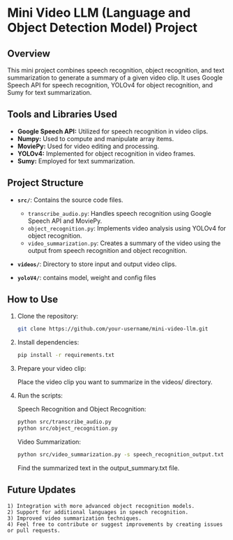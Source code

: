 # Mini Video LLM (Language and Object Detection Model) Project

## Overview

This mini project combines speech recognition, object recognition, and text summarization to generate a summary of a given video clip. It uses Google Speech API for speech recognition, YOLOv4 for object recognition, and Sumy for text summarization.

## Tools and Libraries Used

- **Google Speech API:** Utilized for speech recognition in video clips.
- **Numpy:** Used to compute and manipulate array items.
- **MoviePy:** Used for video editing and processing.
- **YOLOv4:** Implemented for object recognition in video frames.
- **Sumy:** Employed for text summarization.

## Project Structure

- **`src/`**: Contains the source code files.
  - `transcribe_audio.py`: Handles speech recognition using Google Speech API and MoviePy.
  - `object_recognition.py`: Implements video analysis using YOLOv4 for object recognition.
  - `video_summarization.py`: Creates a summary of the video using the output from speech recognition and object recognition.
  
- **`videos/`**: Directory to store input and output video clips.

- **`yoloV4/`**: contains model, weight and config files

## How to Use

1. Clone the repository:

   ```bash
   git clone https://github.com/your-username/mini-video-llm.git
   ```
   
2. Install dependencies:

	```bash
	pip install -r requirements.txt
	```
	
3. Prepare your video clip:

	Place the video clip you want to summarize in the videos/ directory.

4. Run the scripts:

	Speech Recognition and Object Recognition:

	```bash
	python src/transcribe_audio.py 
	python src/object_recognition.py
	```
	
	Video Summarization:

	```bash
	python src/video_summarization.py -s speech_recognition_output.txt -o object_recognition_output.txt
	```
	Find the summarized text in the output_summary.txt file.

## Future Updates
	1) Integration with more advanced object recognition models.
	2) Support for additional languages in speech recognition.
	3) Improved video summarization techniques.
	4) Feel free to contribute or suggest improvements by creating issues or pull requests.






